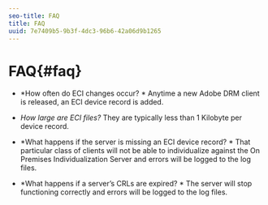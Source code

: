 ```yaml
---
seo-title: FAQ
title: FAQ
uuid: 7e7409b5-9b3f-4dc3-96b6-42a06d9b1265
---
```


# FAQ{#faq}

* *How often do ECI changes occur? * Anytime a new Adobe DRM client is released, an ECI device record is added. 

* *How large are ECI files?* They are typically less than 1 Kilobyte per device record. 

* *What happens if the server is missing an ECI device record? * That particular class of clients will not be able to individualize against the On Premises Individualization Server and errors will be logged to the log files. 

* *What happens if a server’s CRLs are expired? * The server will stop functioning correctly and errors will be logged to the log files.

